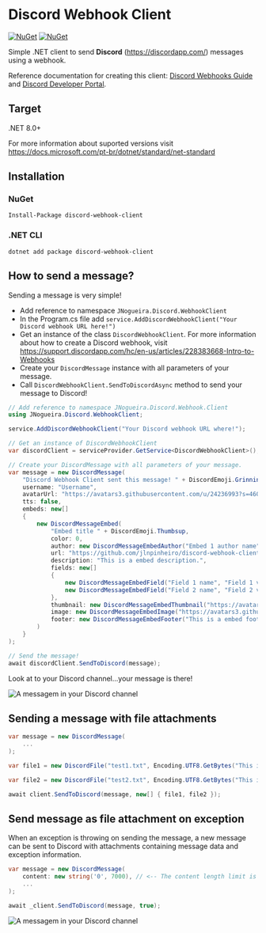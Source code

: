 # Discord Webhook Client
[![NuGet](https://img.shields.io/nuget/dt/discord-webhook-client.svg?style=flat-square)](https://www.nuget.org/packages/discord-webhook-client) [![NuGet](https://img.shields.io/nuget/v/discord-webhook-client.svg?style=flat-square)](https://www.nuget.org/packages/discord-webhook-client)

Simple .NET client to send **Discord** (https://discordapp.com/) messages using a webhook.

Reference documentation for creating this client: [Discord Webhooks Guide](https://birdie0.github.io/discord-webhooks-guide/) and [Discord Developer Portal](https://discordapp.com/developers/docs/intro).

## Target
.NET 8.0+

For more information about suported versions visit https://docs.microsoft.com/pt-br/dotnet/standard/net-standard

## Installation

### NuGet
```
Install-Package discord-webhook-client
```
### .NET CLI
```
dotnet add package discord-webhook-client
```

## How to send a message?
Sending a message is very simple!
- Add reference to namespace ```JNogueira.Discord.WebhookClient```
- In the Program.cs file add ```service.AddDiscordWebhookClient("Your Discord webhook URL here!")```
- Get an instance of the class ```DiscordWebhookClient```. For more information about how to create a Discord webhook, visit https://support.discordapp.com/hc/en-us/articles/228383668-Intro-to-Webhooks
- Create your ```DiscordMessage``` instance with all parameters of your message.
- Call ```DiscordWebhookClient.SendToDiscordAsync``` method to send your message to Discord!

```csharp
// Add reference to namespace JNogueira.Discord.Webhook.Client
using JNogueira.Discord.WebhookClient;

service.AddDiscordWebhookClient("Your Discord webhook URL where!");

// Get an instance of DiscordWebhookClient
var discordClient = serviceProvider.GetService<DiscordWebhookClient>();

// Create your DiscordMessage with all parameters of your message.
var message = new DiscordMessage(
    "Discord Webhook Client sent this message! " + DiscordEmoji.Grinning,
    username: "Username",
    avatarUrl: "https://avatars3.githubusercontent.com/u/24236993?s=460&v=4",
    tts: false,
    embeds: new[]
    {
        new DiscordMessageEmbed(
            "Embed title " + DiscordEmoji.Thumbsup,
            color: 0,
            author: new DiscordMessageEmbedAuthor("Embed 1 author name"),
            url: "https://github.com/jlnpinheiro/discord-webhook-client/",
            description: "This is a embed description.",
            fields: new[]
            {
                new DiscordMessageEmbedField("Field 1 name", "Field 1 value"),
                new DiscordMessageEmbedField("Field 2 name", "Field 2 value")
            },
            thumbnail: new DiscordMessageEmbedThumbnail("https://avatars3.githubusercontent.com/u/24236993?s=460&v=4"),
            image: new DiscordMessageEmbedImage("https://avatars3.githubusercontent.com/u/24236993?s=460&v=4"),
            footer: new DiscordMessageEmbedFooter("This is a embed footer text", "https://avatars3.githubusercontent.com/u/24236993?s=460&v=4")
        )
    }
);

// Send the message!
await discordClient.SendToDiscord(message);
```
Look at to your Discord channel...your message is there!

![A messagem in your Discord channel](https://raw.githubusercontent.com/jlnpinheiro/discord-webhook-client/refs/heads/assets/screenshot1.png)

## Sending a message with file attachments

```csharp
var message = new DiscordMessage(
    ...
);

var file1 = new DiscordFile("test1.txt", Encoding.UTF8.GetBytes("This is the first file."));

var file2 = new DiscordFile("test2.txt", Encoding.UTF8.GetBytes("This is the secound file."));

await client.SendToDiscord(message, new[] { file1, file2 });
```

## Send message as file attachment on exception
When an exception is throwing on sending the message, a new message can be sent to Discord with attachments containing message data and exception information.

```csharp
var message = new DiscordMessage(
    content: new string('0', 7000), // <-- The content length limit is 2000 characters => Exception is throwing.
    ...
);

await _client.SendToDiscord(message, true);
```

![A messagem in your Discord channel](https://raw.githubusercontent.com/jlnpinheiro/discord-webhook-client/refs/heads/assets/screenshot2.png)
